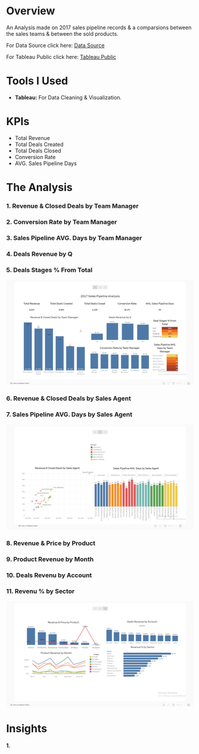 # Overview

An Analysis made on 2017 sales pipeline records & a comparsions between the sales teams & between the sold products.

For Data Source click here: [Data Source](/Source_Data/Sales_Pipeline.zip/)

For Tableau Public click here: [Tableau Public](https://public.tableau.com/views/CRM_Sales_Opportunities/Story1?:language=en-US&:sid=&:redirect=auth&:display_count=n&:origin=viz_share_link)

# Tools I Used

- **Tableau:** For Data Cleaning & Visualization.

# KPIs

- Total Revenue
- Total Deals Created
- Total Deals Closed
- Conversion Rate
- AVG. Sales Pipeline Days

# The Analysis

### 1. Revenue & Closed Deals by Team Manager
### 2. Conversion Rate by Team Manager
### 3. Sales Pipeline AVG. Days by Team Manager
### 4. Deals Revenue by Q
### 5. Deals Stages % From Total

![](Images/1.png)

### 6. Revenue & Closed Deals by Sales Agent
### 7. Sales Pipeline AVG. Days by Sales Agent

![](Images/2.png)

### 8. Revenue & Price by Product
### 9. Product Revenue by Month
### 10. Deals Revenu by Account
### 11. Revenu % by Sector

![](Images/3.png)


# Insights

#### 1. 


